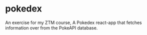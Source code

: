 # pokedex
An exercise for my ZTM course, A Pokedex react-app that fetches information over from the PokeAPI database.
